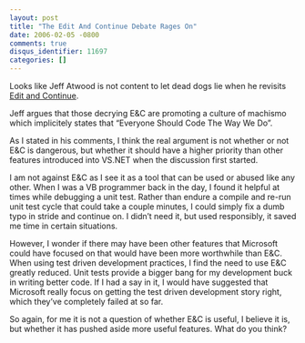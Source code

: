 ```yaml
---
layout: post
title: "The Edit And Continue Debate Rages On"
date: 2006-02-05 -0800
comments: true
disqus_identifier: 11697
categories: []
---
```

Looks like Jeff Atwood is not content to let dead dogs lie when he
revisits [Edit and
Continue](http://www.codinghorror.com/blog/archives/000507.html "Revisiting Edit And Continue").

Jeff argues that those decrying E&C are promoting a culture of machismo
which implicitely states that “Everyone Should Code The Way We Do”.

As I stated in his comments, I think the real argument is not whether or
not E&C is dangerous, but whether it should have a higher priority than
other features introduced into VS.NET when the discussion first started.

I am not against E&C as I see it as a tool that can be used or abused
like any other. When I was a VB programmer back in the day, I found it
helpful at times while debugging a unit test. Rather than endure a
compile and re-run unit test cycle that could take a couple minutes, I
could simply fix a dumb typo in stride and continue on. I didn’t need
it, but used responsibly, it saved me time in certain situations.

However, I wonder if there may have been other features that Microsoft
could have focused on that would have been more worthwhile than E&C.
When using test driven development practices, I find the need to use E&C
greatly reduced. Unit tests provide a bigger bang for my development
buck in writing better code. If I had a say in it, I would have
suggested that Microsoft really focus on getting the test driven
development story right, which they’ve completely failed at so far.

So again, for me it is not a question of whether E&C is useful, I
believe it is, but whether it has pushed aside more useful features.
What do you think?

